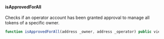 #### isApprovedForAll

Checks if an operator account has been granted approval to manage all tokens of a specific owner.

```js
function isApprovedForAll(address _owner, address _operator) public view returns (bool approved)
``` 